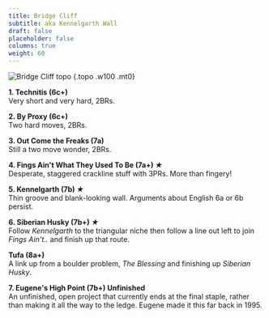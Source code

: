```yaml
---
title: Bridge Cliff
subtitle: aka Kennelgarth Wall
draft: false
placeholder: false
columns: true
weight: 60
---
```



![Bridge Cliff topo](/img/south-wales/south-east-limestone/DINBRID.gif)
{.topo .w100 .mt0}

**1\. Technitis (6c+)**  
Very short and very hard, 2BRs.

**2\. By Proxy (6c+)**  
Two hard moves, 2BRs.

**3\. Out Come the Freaks (7a)**  
Still a two move wonder, 2BRs.

**4\. Fings Ain't What They Used To Be (7a+) *★***  
Desperate, staggered crackline stuff with 3PRs. More than fingery!

**5\. Kennelgarth (7b) *★***  
Thin groove and blank-looking wall. Arguments about English 6a or 6b persist.

**6\. Siberian Husky (7b+) *★***  
Follow *Kennelgarth* to the triangular niche then follow a line out left to join *Fings Ain't..* and finish up that route.

**Tufa (8a+)**  
A link up from a boulder problem, *The Blessing* and finishing up *Siberian Husky*.

**7\. Eugene's High Point (7b+) Unfinished**  
An unfinished, open project that currently ends at the final staple, rather than making it all the way to the ledge. Eugene made it this far back in 1995.

